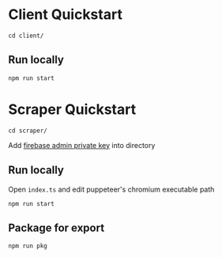 # Client Quickstart

```console
cd client/
```

## Run locally

```console
npm run start
```

# Scraper Quickstart

```console
cd scraper/
```

Add [firebase admin private key](https://console.firebase.google.com/project/headline-archiver/settings/serviceaccounts/adminsdk) into directory

## Run locally

Open `index.ts` and edit puppeteer's chromium executable path

```console
npm run start
```

## Package for export

```console
npm run pkg
```
